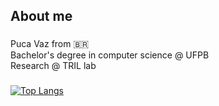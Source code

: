 ###

<h2 align="left">About me</h2>

###

<p align="left">
  Puca Vaz from 🇧🇷 <br>
  Bachelor's degree in computer science @ UFPB <br>Research @ TRIL lab</p>

###

[![Top Langs](https://githubstats-git-main-puca-vazs-projects.vercel.app//api/top-langs/?username=pucavaz)](https://github.com/anuraghazra/github-readme-stats)

###
